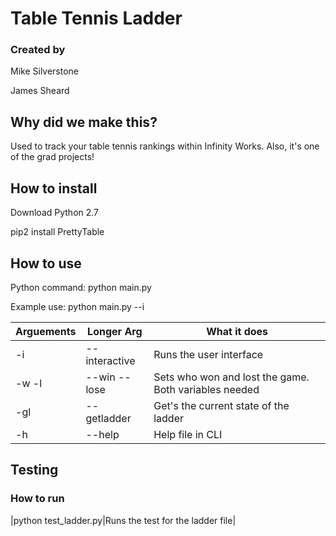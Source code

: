# Table Tennis Ladder

### Created by
Mike Silverstone

James Sheard

## Why did we make this?

Used to track your table tennis rankings within Infinity Works. Also, it's one of the grad projects!

## How to install

Download Python 2.7

pip2 install PrettyTable

## How to use

Python command:
python main.py

Example use:
python main.py --i

|Arguements|Longer Arg|What it does|
|-|-|-|
|-i|--interactive| Runs the user interface|
|-w <name> -l <name>|--win <name> --lose <name>|Sets who won and lost the game. Both variables needed|
|-gl|--getladder|Get's the current state of the ladder|
|-h|--help|Help file in CLI|
  
## Testing

### How to run
|python test_ladder.py|Runs the test for the ladder file|
